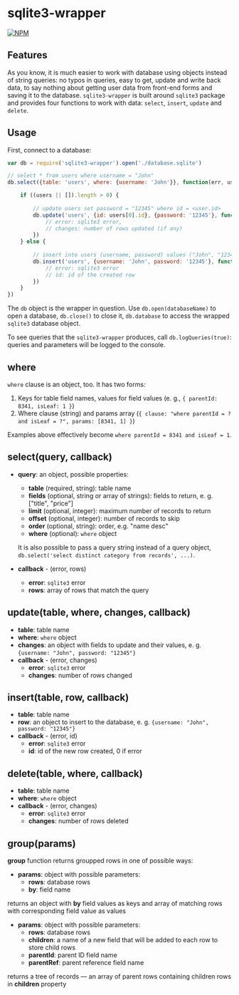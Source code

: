 # sqlite3-wrapper

[![NPM](https://nodei.co/npm/sqlite3-wrapper.png?downloads=true)](https://nodei.co/npm/sqlite3-wrapper/)

## Features

As you know, it is much easier to work with database using objects instead of string queries:
no typos in queries, easy to get, update and write back data, 
to say nothing about getting user data from front-end forms and saving it to the database.
`sqlite3-wrapper` is built around `sqlite3` package and provides four functions to work with data: 
`select`, `insert`, `update` and `delete`. 

## Usage

First, connect to a database:

```javascript
var db = require('sqlite3-wrapper').open('./database.sqlite')

// select * from users where username = "John"
db.select({table: 'users', where: {username: 'John'}}, function(err, users) {

    if ((users || []).length > 0) {
    
        // update users set password = "12345" where id = <user.id>
        db.update('users', {id: users[0].id}, {password: '12345'}, function(error, changes) {
            // error: sqlite3 error, 
            // changes: number of rows updated (if any)
        })
    } else {
        
        // insert into users (username, password) values ("John", "12345")
        db.insert('users', {username: 'John', password: '12345'}, function(error, id) {
            // error: sqlite3 error
            // id: id of the created row
        })
    }
})

```

The `db` object is the wrapper in question. 
Use `db.open(databaseName)` to open a database,
`db.close()` to close it,
`db.database` to access the wrapped `sqlite3` database object.

To see queries that the `sqlite3-wrapper` produces, call `db.logQueries(true)`: queries and parameters will be logged to the console.

## where

`where` clause is an object, too. It has two forms:

1. Keys for table field names, values for field values (e. g., `{ parentId: 8341, isLeaf: 1 }`)
2. Where clause (string) and params array (`{ clause: "where parentId = ? and isLeaf = ?", params: [8341, 1] }`)

Examples above effectively become `where parentId = 8341 and isLeaf = 1`.

## select(query, callback)

- **query**: an object, possible properties:
    - **table** (required, string): table name
    - **fields** (optional, string or array of strings): fields to return, e. g. ["title", "price"]
    - **limit** (optional, integer): maximum number of records to return
    - **offset** (optional, integer): number of records to skip
    - **order** (optional, string): order, e.g. "name desc"
    - **where** (optional): `where` object
    
    It is also possible to pass a query string instead of a query object, `db.select('select distinct category from records', ...)`.
    
- **callback** - (error, rows)
    - **error**: `sqlite3` error
    - **rows**: array of rows that match the query

## update(table, where, changes, callback)

- **table**: table name
- **where**: `where` object
- **changes**: an object with fields to update and their values, e. g. `{username: "John", password: "12345"}`
- **callback** - (error, changes)
    - **error**: `sqlite3` error
    - **changes**: number of rows changed
    
## insert(table, row, callback)
- **table**: table name
- **row**: an object to insert to the database, e. g. `{username: "John", password: "12345"}`
- **callback** - (error, id)
    - **error**: `sqlite3` error
    - **id**: id of the new row created, 0 if error
    
## delete(table, where, callback)
- **table**: table name
- **where**: `where` object
- **callback** - (error, changes)
    - **error**: `sqlite3` error
    - **changes**: number of rows deleted

## group(params)
**group** function returns groupped rows in one of possible ways:
- **params**: object with possible parameters:
    - **rows**: database rows
    - **by**: field name

returns an object with **by** field values as keys and array of matching rows with corresponding field value as values

- **params**: object with possible parameters:
    - **rows**: database rows
    - **children**: a name of a new field that will be added to each row to store child rows
    - **parentId**: parent ID field name
    - **parentRef**: parent reference field name

returns a tree of records — an array of parent rows containing children rows in **children** property
    